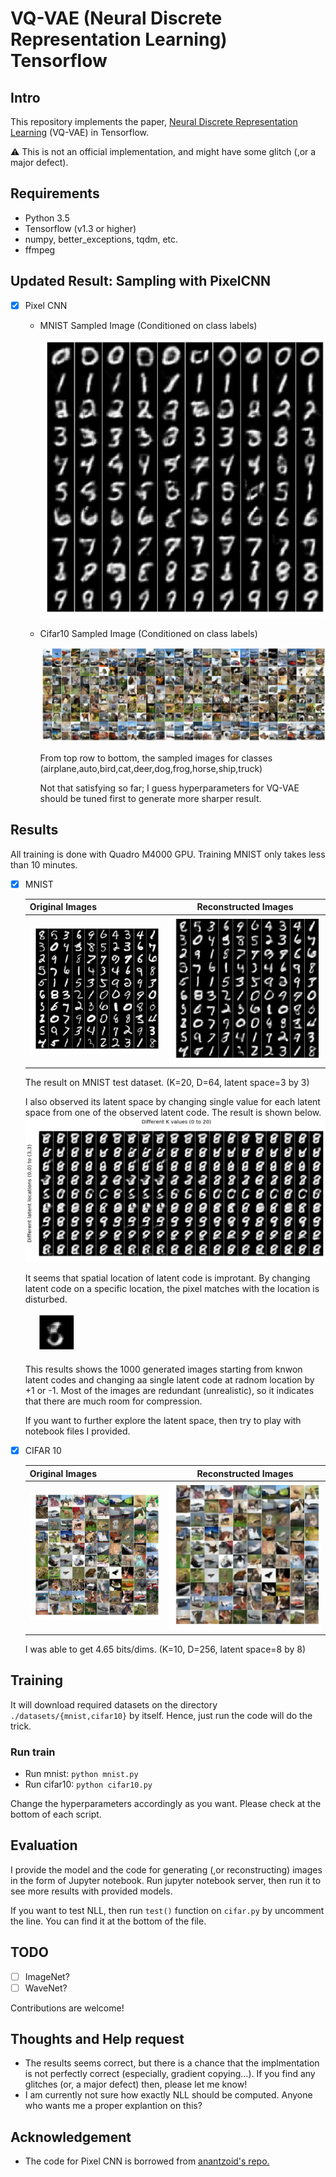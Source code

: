 # VQ-VAE (Neural Discrete Representation Learning) Tensorflow

## Intro

This repository implements the paper, [Neural Discrete Representation Learning](https://arxiv.org/abs/1711.00937) (VQ-VAE) in Tensorflow.

:warning: This is not an official implementation, and might have some glitch (,or a major defect).

## Requirements

- Python 3.5
- Tensorflow (v1.3 or higher)
- numpy, better_exceptions, tqdm, etc.
- ffmpeg

## Updated Result: Sampling with PixelCNN

- [x] Pixel CNN

  - MNIST Sampled Image (Conditioned on class labels)

    ![MNIST Sampled Images](/assets/sampled_mnist.png)

  - Cifar10 Sampled Image (Conditioned on class labels)

    ![Cifar10 Sampled Imagesl](/assets/sampled_cifar10.png)

    From top row to bottom, the sampled images for classes (airplane,auto,bird,cat,deer,dog,frog,horse,ship,truck)

    Not that satisfying so far; I guess hyperparameters for VQ-VAE should be tuned first to generate more sharper result.

## Results

  All training is done with Quadro M4000 GPU. Training MNIST only takes less than 10 minutes.

- [x] MNIST

  | Original Images | Reconstructed Images |
  | ------------- |:-------------:|
  |![MNIST original images](/assets/mnist_test_original.png) | ![MNIST Reconstructed Images](/assets/mnist_test_recon.png) |

  The result on MNIST test dataset. (K=20, D=64, latent space=3 by 3)

  I also observed its latent space by changing single value for each latent space from one of the observed latent code. The result is shown below.
  ![MNIST Latent Observation](/assets/mnist_diff_codes.png)

  It seems that spatial location of latent code is improtant. By changing latent code on a specific location, the pixel matches with the location is disturbed.

  ![MNIST Latent Observation - Random Walk](/assets/mnist_randomwalk.gif)

  This results shows the 1000 generated images starting from knwon latent codes and changing aa single latent code at radnom location by +1 or -1.
  Most of the images are redundant (unrealistic), so it indicates that there are much room for compression.

  If you want to further explore the latent space, then try to play with notebook files I provided.

- [x] CIFAR 10

  | Original Images | Reconstructed Images |
  | ------------- |:-------------:|
  |![MNIST original images](/assets/cifar10_test_original.png) | ![MNIST Reconstructed Images](/assets/cifar10_test_recon.png) |

  I was able to get 4.65 bits/dims. (K=10, D=256, latent space=8 by 8)


## Training

It will download required datasets on the directory `./datasets/{mnist,cifar10}` by itself.
Hence, just run the code will do the trick.

### Run train

- Run mnist: `python mnist.py`
- Run cifar10: `python cifar10.py`

Change the hyperparameters accordingly as you want. Please check at the bottom of each script.

## Evaluation

I provide the model and the code for generating (,or reconstructing) images in the form of Jupyter notebook.
Run jupyter notebook server, then run it to see more results with provided models.

If you want to test NLL, then run `test()` function on `cifar.py` by uncomment the line. You can find it at the bottom of the file.

## TODO

- [ ] ImageNet?
- [ ] WaveNet?

Contributions are welcome!

## Thoughts and Help request

- The results seems correct, but there is a chance that the implmentation is not perfectly correct (especially, gradient copying...). If you find any glitches (or, a major defect) then, please let me know!
- I am currently not sure how exactly NLL should be computed. Anyone who wants me a proper explantion on this?

## Acknowledgement

- The code for Pixel CNN is borrowed from [anantzoid's repo.](https://github.com/anantzoid/Conditional-PixelCNN-decoder)
